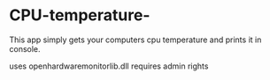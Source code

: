 # CPU-temperature-

This app simply gets your computers cpu temperature and prints it in console. 

 uses openhardwaremonitorlib.dll
 requires admin rights
 
